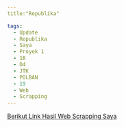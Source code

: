 ```yaml
---
title:"Republika"

tags:
  - Update 
  - Republika 
  - Saya 
  - Proyek 1 
  - 1B
  - D4
  - JTK 
  - POLBAN 
  - 19 
  - Web
  - Scrapping
---
```

 <a href="../Republika.html"><u>Berikut Link Hasil Web Scrapping Saya</u></a>